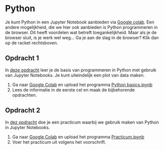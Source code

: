 # Python

Je kunt Python in een Jupyter Notebook aanbieden via [Google colab](https://colab.research.google.com/). Een andere mogelijkheid, die we hier ook aanbieden is Python programmeren in de browser. Dit heeft voordelen wat betreft toegankelijkheid. Maar als je de browser sluit, is je werk wel weg... Ga je aan de slag in de browser? Klik dan op de racket rechtsboven.

## Opdracht 1
In [deze opdracht](./Python%20basics.ipynb) leer je de basis van programmeren in Python met gebruik van Jupyter Notebooks. Je kunt uiteindelijk een plot van data maken.
1) Ga naar [Google Colab](https://colab.research.google.com/) en upload het programma [Python basics.ipynb](./Python%20basics.ipynb)
2) Lees de informatie in de eerste cel en maak de bijbehorende opdrachten.

## Opdracht 2
In [dez opdracht](./Python%20practicum.ipynb) doe je een practicum waarbij we gebruik maken van Python in Jupyter Notebooks.
1) Ga naar [Google Colab](https://colab.research.google.com/) en upload het programma [Practicum.ipynb](./Python%20practicum.ipynb)
2) Voer het practicum uit volgens het voorschrift.